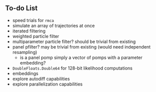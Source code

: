 ## To-do List

- speed trials for `rmca`
- simulate an array of trajectories at once
- iterated filtering
- weighted particle filter
- multiparameter particle filter? should be trivial from existing
- panel pfilter? may be trivial from existing (would need independent resampling)
  - is a panel pomp simply a vector of pomps with a parameter embedding?
- `DoubleFloats.Double64` for 128-bit likelihood computations
- embeddings
- explore autodiff capabilities
- explore parallelization capabilities
